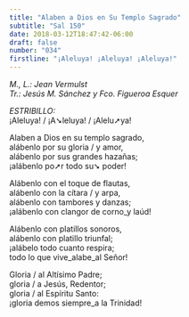 ```yaml
---
title: "Alaben a Dios en Su Templo Sagrado"
subtitle: "Sal 150"
date: 2018-03-12T18:47:42-06:00
draft: false
number: "034"
firstline: "¡Aleluya! ¡Aleluya! ¡Aleluya!"
---
```


_M., L.: Jean Vermulst_  
_Tr.: Jesús M. Sánchez y Fco. Figueroa Esquer_

_ESTRIBILLO:_  
¡Aleluya! / ¡A➘leluya! / ¡Alelu➚ya!

Alaben a Dios en su templo sagrado,  
alábenlo por su gloria / y amor,  
alábenlo por sus grandes hazañas;  
¡alábenlo po➚r todo su➘ poder!

Alábenlo con el toque de flautas,  
alábenlo con la cítara / y arpa,  
alábenlo con tambores y danzas;  
¡alábenlo con clangor de corno_y laúd!

Alábenlo con platillos sonoros,  
alábenlo con platillo triunfal;  
¡alábelo todo cuanto respira;  
todo lo que vive_alabe_al Señor!

Gloria / al Altísimo Padre;  
gloria / a Jesús, Redentor;  
gloria / al Espíritu Santo:  
¡gloria demos siempre_a la Trinidad!
